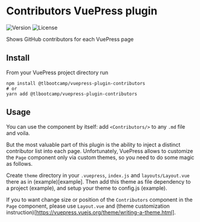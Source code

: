 # Contributors VuePress plugin

![Version](https://img.shields.io/npm/v/@tlbootcamp/vuepress-plugin-contributors)
![License](https://img.shields.io/npm/l/@tlbootcamp/vuepress-plugin-contributors)

Shows GitHub contributors for each VuePress page

## Install

From your VuePress project directory run

```shell
npm install @tlbootcamp/vuepress-plugin-contributors
# or
yarn add @tlbootcamp/vuepress-plugin-contributors
```

## Usage

You can use the component by itself: add `<Contributors/>` to any `.md` file and voila.

But the most valuable part of this plugin is the ability to inject a distinct contributor list into each page.
Unfortunately, VuePress allows to customize the `Page` component only via custom themes, so you need to do some magic as follows.

Create `theme` directory in your `.vuepress`, `index.js` and `layouts/Layout.vue` there as in (example)[example].
Then add this theme as file dependency to a project (example), and setup your theme to config.js (example).

If you to want change size or position of the `Contributors` component in the `Page` component, please use `Layout.vue` and (theme customization instruction)[https://vuepress.vuejs.org/theme/writing-a-theme.html].
